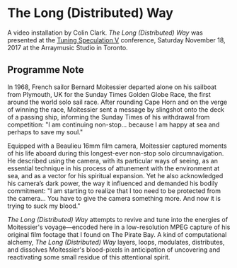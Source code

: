 # The Long (Distributed) Way

A video installation by Colin Clark. _The Long (Distributed) Way_ was presented at the [Tuning Speculation V](http://www.theocculture.net/tuning-speculation-v-schedule/) conference, Saturday November 18, 2017 at the Arraymusic Studio in Toronto.

## Programme Note

In 1968, French sailor Bernard Moitessier departed alone on his sailboat from Plymouth, UK for the Sunday Times Golden Globe Race, the first around the world solo sail race. After rounding Cape Horn and on the verge of winning the race, Moitessier sent a message by slingshot onto the deck of a passing ship, informing the Sunday Times of his withdrawal from competition: "I am continuing non-stop... because I am happy at sea and perhaps to save my soul."

Equipped with a Beaulieu 16mm film camera, Moitessier captured moments of his life aboard during this longest-ever non-stop solo circumnavigation. He described using the camera, with its particular ways of seeing, as an essential technique in his process of attunement with the environment at sea, and as a vector for his spiritual expansion. Yet he also acknowledged his camera’s dark power, the way it influenced and demanded his bodily commitment: "I am starting to realize that I too need to be protected from the camera... You have to give the camera something more. And now it is trying to suck my blood."

_The Long (Distributed) Way_ attempts to revive and tune into the energies of Moitessier's voyage—encoded here in a low-resolution MPEG capture of his original film footage that I found on The Pirate Bay. A kind of computational alchemy, _The Long (Distributed) Way_ layers, loops, modulates, distributes, and dissolves Moitessier's blood-pixels in anticipation of uncovering and reactivating some small residue of this attentional spirit.
